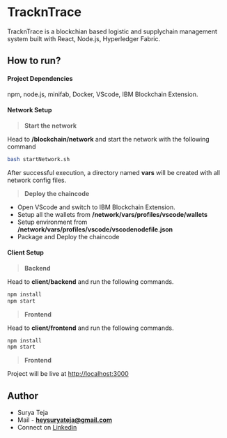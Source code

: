 # TracknTrace

TracknTrace is a blockchian based logistic and supplychain management system built with React, Node.js, Hyperledger Fabric.

## How to run?

 #### Project Dependencies
npm, node.js, minifab, Docker, VScode, IBM Blockchain Extension.



 #### Network Setup

> **Start the network**

Head to **/blockchain/network** and start the network with the following command

```bash
bash startNetwork.sh
```

After successful execution, a directory named **vars** will be created with all network config files.


> **Deploy the chaincode**

* Open VScode and switch to IBM Blockchain Extension.
* Setup all the wallets from **/network/vars/profiles/vscode/wallets**
* Setup environment from **/network/vars/profiles/vscode/vscodenodefile.json**
* Package and Deploy the chaincode

 #### Client Setup

> **Backend**

Head to **client/backend** and run the following commands.

```bash
npm install
npm start
```

> **Frontend**

Head to **client/frontend** and run the following commands.

```bash
npm install
npm start
```

> **Frontend**

Project will be live at [http://localhost:3000](http://localhost:3000)

## Author
* Surya Teja 
* Mail - **heysuryateja@gmail.com**
* Connect on [Linkedin](https://www.linkedin.com/in/suryateja2000/)
